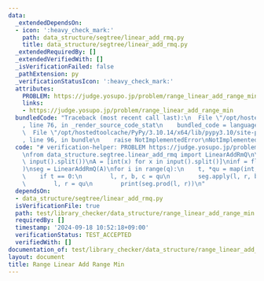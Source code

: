 ```yaml
---
data:
  _extendedDependsOn:
  - icon: ':heavy_check_mark:'
    path: data_structure/segtree/linear_add_rmq.py
    title: data_structure/segtree/linear_add_rmq.py
  _extendedRequiredBy: []
  _extendedVerifiedWith: []
  _isVerificationFailed: false
  _pathExtension: py
  _verificationStatusIcon: ':heavy_check_mark:'
  attributes:
    PROBLEM: https://judge.yosupo.jp/problem/range_linear_add_range_min
    links:
    - https://judge.yosupo.jp/problem/range_linear_add_range_min
  bundledCode: "Traceback (most recent call last):\n  File \"/opt/hostedtoolcache/PyPy/3.10.14/x64/lib/pypy3.10/site-packages/onlinejudge_verify/documentation/build.py\"\
    , line 76, in _render_source_code_stat\n    bundled_code = language.bundle(\n\
    \  File \"/opt/hostedtoolcache/PyPy/3.10.14/x64/lib/pypy3.10/site-packages/onlinejudge_verify/languages/python.py\"\
    , line 96, in bundle\n    raise NotImplementedError\nNotImplementedError\n"
  code: "# verification-helper: PROBLEM https://judge.yosupo.jp/problem/range_linear_add_range_min\n\
    \nfrom data_structure.segtree.linear_add_rmq import LinearAddRmQ\n\nn, q = map(int,\
    \ input().split())\nA = [int(x) for x in input().split()]\ninf = float(\"inf\"\
    )\nseg = LinearAddRmQ(A)\nfor i in range(q):\n    t, *qu = map(int, input().split())\n\
    \    if t == 0:\n        l, r, b, c = qu\n        seg.apply(l, r, b, c)\n    else:\n\
    \        l, r = qu\n        print(seg.prod(l, r))\n"
  dependsOn:
  - data_structure/segtree/linear_add_rmq.py
  isVerificationFile: true
  path: test/library_checker/data_structure/range_linear_add_range_min.test.py
  requiredBy: []
  timestamp: '2024-09-18 10:52:18+09:00'
  verificationStatus: TEST_ACCEPTED
  verifiedWith: []
documentation_of: test/library_checker/data_structure/range_linear_add_range_min.test.py
layout: document
title: Range Linear Add Range Min
---
```

